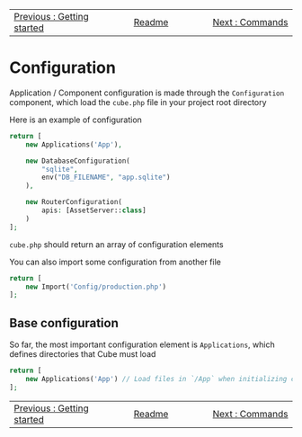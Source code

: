 <!-- menu --><table style='width:100%'><tr><td style='width: 33%'><div style="text-align: left"><a href="./102-getting-started.md">Previous : Getting started</a></div></td><td style='width: 33%; text-align: center'><div style="Center"><a href="./README.md"> Readme</a></div></td><td style='width: 33%'><div style="text-align: right"><a href="./104-commands.md">Next : Commands</a></div></td></tr></table>

# Configuration

Application / Component configuration is made through the `Configuration` component, which load the `cube.php` file in your project root directory

Here is an example of configuration

```php
return [
    new Applications('App'),

    new DatabaseConfiguration(
        "sqlite",
        env("DB_FILENAME", "app.sqlite")
    ),

    new RouterConfiguration(
        apis: [AssetServer::class]
    )
];
```

`cube.php` should return an array of configuration elements

You can also import some configuration from another file

```php
return [
    new Import('Config/production.php')
];
```

## Base configuration

So far, the most important configuration element is `Applications`, which defines directories that Cube must load

```php
return [
    new Applications('App') // Load files in `/App` when initializing cube
];
```


<!-- menu --><table style='width:100%'><tr><td style='width: 33%'><div style="text-align: left"><a href="./102-getting-started.md">Previous : Getting started</a></div></td><td style='width: 33%; text-align: center'><div style="Center"><a href="./README.md"> Readme</a></div></td><td style='width: 33%'><div style="text-align: right"><a href="./104-commands.md">Next : Commands</a></div></td></tr></table>
